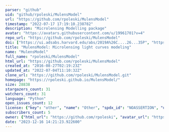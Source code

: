 ```yaml
---
parser: "github"
uid: "github/rpoleski/MulensModel"
url: "https://github.com/rpoleski/MulensModel"
timestamp: "2022-07-17 17:19:10.238782"
description: "Microlensing Modelling package"
avatar: "https://avatars.githubusercontent.com/u/19961701?v=4"
repo_url: "https://github.com/rpoleski/MulensModel"
doi: ["https://ui.adsabs.harvard.edu/abs/2019A%26C....26...35P", "https://ui.adsabs.harvard.edu/abs/2018ascl.soft03006P/abstract"]
title: "MulensModel: Microlensing light curves modeling"
name: "MulensModel"
full_name: "rpoleski/MulensModel"
html_url: "https://github.com/rpoleski/MulensModel"
created_at: "2016-08-27T02:19:23Z"
updated_at: "2022-07-04T11:10:32Z"
clone_url: "https://github.com/rpoleski/MulensModel.git"
homepage: "https://rpoleski.github.io/MulensModel/"
size: 28838
stargazers_count: 31
watchers_count: 31
language: "Python"
open_issues_count: 12
license: {"key": "other", "name": "Other", "spdx_id": "NOASSERTION", "url": null, "node_id": "MDc6TGljZW5zZTA="}
subscribers_count: 5
owner: {"html_url": "https://github.com/rpoleski", "avatar_url": "https://avatars.githubusercontent.com/u/19961701?v=4", "login": "rpoleski", "type": "User"}
date: "2023-12-16 14:21:23.922600"
---
```

